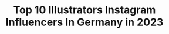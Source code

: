 ---
title: Top 10 Illustrators Instagram Influencers In Germany in 2023
description: >-
  Find top illustrators Instagram influencers in Germany in 2023. Most popular hashtags: #illustration #portrait #color #art.
platform: Instagram
hits: 172
text_top: Discover the top-rated Instagram accounts on inBeat.
text_bottom: Our search engine holds 172 Instagram influencers like this in Germany for you to work with.
profiles:
  - username: "yvurdem"
    fullname: >-
      Yaşar Vurdem
    bio: >-
      Digital Artist / Illustrator ⬇️My Tutorials and brushes⬇️
    location: "Germany"
    followers: 103430
    engagement: 427
    commentsToLikes: 0.033953
    id: ck0w49s6nxi1t0i19ifr4g266
    verified: false
    hashtags: "#moon, #paintings, #realisticdrawing, #behance"
  - username: "ilkabruehl"
    fullname: >-
      Ilka Brühl
    bio: >-
      Autorin | Illustratorin | Mutmacherin 🎙️Podcast 'Du bist wunderbar' 📖 Bilderbuch 'Milo - der Naschkater'
    location: "Germany"
    followers: 31431
    engagement: 286
    commentsToLikes: 0.040064
    id: ck6trg2d9ys4k0j71jrkkskpl
    verified: false
    hashtags: "#sprichdr, #gegencybermobbing, #gemeinsamstark, #gegenmobbing"
  - username: "luciekx"
    fullname: >-
      Lucy
    bio: >-
      vintage fashion | veganism | sustainability illustrator @lucy.bohr shooting film @fernsichten
    location: "Germany"
    followers: 68791
    engagement: 462
    commentsToLikes: 0.012360
    id: ck0vvwqlyr4430i19odxqjf2x
    verified: false
    hashtags: "#euinmyregion, #dingdongeu, #dingdongde, #naturalbeauty"
  - username: "d.aliah"
    fullname: >-
      Daliah Morena ダリーア
    bio: >-
      Digital Illustrator 🧚🏽‍♀️ ❥ art page @daliahmorena ✨
    location: "Germany"
    followers: 3023
    engagement: 2101
    commentsToLikes: 0.044588
    id: ck5cii4ojsonp0i11h980it89
    verified: false
    hashtags: "#anime, #werbung, #primevideo, #toonmechallenge"
  - username: "josilix"
    fullname: >-
      Josilix ✨ Illustrator | Artist
    bio: >-
      🇩🇪 Berlin | 24 🎨 Traditional Illustrator 🌸 B.A. of Design [Student] 📩 officialjosilix@gmail.com
    location: "Germany"
    followers: 34462
    engagement: 1007
    commentsToLikes: 0.061453
    id: ck14k2t8gng800i19mc2gjbml
    verified: false
    hashtags: "#chameleonartproducts, #arteza, #ad, #chameleonpens"
  - username: "doriglory3110"
    fullname: >-
      Doreen Albrecht | Photography
    bio: >-
      Graphic designer and digital Artist from Germany Photoshop, Indesign, Illustrator | ipad + Procreate My Art available on my website 👇🏻
    location: "Germany"
    followers: 18405
    engagement: 926
    commentsToLikes: 0.100294
    id: ck5cgoarsp81a0i11wbg37gm2
    verified: false
    hashtags: "#superb, #vizoturk, #igbest, #tv"
  - username: "franziska_maria_art"
    fullname: >-
      🌟Franzi ♡ thanks for 7 k🌟
    bio: >-
      🎃 • Art between cute & nerdy 🍭 • Illustrator: dm me for prints or commissions 🎬 • Movie and fantasy addict ⚜ • FB: franziska_maria_art
    location: "Germany"
    followers: 7010
    engagement: 1818
    commentsToLikes: 0.145163
    id: ck8wgf3a7h8en0j7872u9yk33
    verified: false
    hashtags: "#disneydrawing, #sketchingdaily, #artisthelp, #drawingfaces"
  - username: "milamarquis"
    fullname: >-
      mila marquis
    bio: >-
      Freelance Illustrator . living in cloud-cuckoo-land . contact: milamarquis@gmx.de . all pics copyright mila marquis .
    location: "Germany"
    followers: 5115
    engagement: 1193
    commentsToLikes: 0.126853
    id: ckf5vhiotomjg0j235jjydahr
    verified: false
    hashtags: "#cartepostale, #instahappiness, #gru, #somewhereovertherainbow"
  - username: "caricarimusic"
    fullname: >-
      CARI CARI
    bio: >-
      1/2 of Cari Cari 🥁Drummer, Filmmaker & Illustrator //
    location: "Germany"
    followers: 6768
    engagement: 689
    commentsToLikes: 0.025964
    id: ck138hz2agbxs0i19yu1dlwfs
    verified: false
    hashtags: "#illustration, #analogfilm, #analogphotography, #musiciansofinstagram"
  - username: "damienvignaux"
    fullname: >-
      Damien Vignaux
    bio: >-
      Berlin/Biarritz. Film director, photographer, collage illustrator. Maison Vignaux with mom boss @jaqvignaux
    location: "Germany"
    followers: 30190
    engagement: 417
    commentsToLikes: 0.006871
    id: ck5ce6sdakftw0i11l5lfv0yw
    verified: false
    hashtags: "#portra, #pentax645, #portra400, #kodakfilm"
---